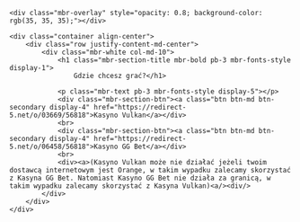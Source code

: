 <!DOCTYPE html>
<html  >
<head>
  <meta charset="UTF-8">
  <meta http-equiv="X-UA-Compatible" content="IE=edge">
  <meta name="viewport" content="width=device-width, initial-scale=1, minimum-scale=1">
  <link rel="shortcut icon" href="assets/images/logo4.png" type="image/x-icon">
  <meta name="description" content="">
  
  
  <title>Zacznij Grać!</title>
  <link rel="stylesheet" href="assets/web/assets/mobirise-icons/mobirise-icons.css">
  <link rel="stylesheet" href="assets/bootstrap/css/bootstrap.min.css">
  <link rel="stylesheet" href="assets/bootstrap/css/bootstrap-grid.min.css">
  <link rel="stylesheet" href="assets/bootstrap/css/bootstrap-reboot.min.css">
  <link rel="stylesheet" href="assets/tether/tether.min.css">
  <link rel="stylesheet" href="assets/theme/css/style.css">
  <link rel="preload" as="style" href="assets/mobirise/css/mbr-additional.css"><link rel="stylesheet" href="assets/mobirise/css/mbr-additional.css" type="text/css">
  
  
  
</head>
<body>
  <section class="cid-s4rl68WawM mbr-fullscreen mbr-parallax-background" id="header2-0">

    

    <div class="mbr-overlay" style="opacity: 0.8; background-color: rgb(35, 35, 35);"></div>

    <div class="container align-center">
        <div class="row justify-content-md-center">
            <div class="mbr-white col-md-10">
                <h1 class="mbr-section-title mbr-bold pb-3 mbr-fonts-style display-1">
                    Gdzie chcesz grać?</h1>
                
                <p class="mbr-text pb-3 mbr-fonts-style display-5"></p>
                <div class="mbr-section-btn"><a class="btn btn-md btn-secondary display-4" href="https://redirect-5.net/o/03669/56818">Kasyno Vulkan</a></div>
				<br>
				<div class="mbr-section-btn"><a class="btn btn-md btn-secondary display-4" href="https://redirect-5.net/o/06458/56818">Kasyno GG Bet</a></div>
				<br>
				<div><a>(Kasyno Vulkan może nie działać jeżeli twoim dostawcą internetowym jest Orange, w takim wypadku zalecamy skorzystać z Kasyna GG Bet. Natomiast Kasyno GG Bet nie działa za granicą, w takim wypadku zalecamy skorzystać z Kasyna Vulkan)<a/><div/> 
            </div>
        </div>
    </div>
</section>


  <script src="assets/popper/popper.min.js"></script>
  <script src="assets/bootstrap/js/bootstrap.min.js"></script>
  <script src="assets/tether/tether.min.js"></script>
  <script src="assets/smoothscroll/smooth-scroll.js"></script>
  <script src="assets/parallax/jarallax.min.js"></script>
  <script src="assets/theme/js/script.js"></script>
  
  
</body>
</html>
